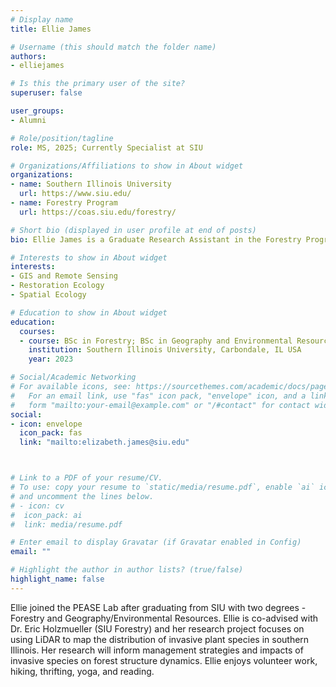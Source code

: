 ```yaml
---
# Display name
title: Ellie James

# Username (this should match the folder name)
authors:
- elliejames

# Is this the primary user of the site?
superuser: false

user_groups: 
- Alumni

# Role/position/tagline
role: MS, 2025; Currently Specialist at SIU

# Organizations/Affiliations to show in About widget
organizations:
- name: Southern Illinois University
  url: https://www.siu.edu/
- name: Forestry Program
  url: https://coas.siu.edu/forestry/ 

# Short bio (displayed in user profile at end of posts)
bio: Ellie James is a Graduate Research Assistant in the Forestry Program at Southern Illinois University.

# Interests to show in About widget
interests:
- GIS and Remote Sensing
- Restoration Ecology
- Spatial Ecology

# Education to show in About widget
education:
  courses:
  - course: BSc in Forestry; BSc in Geography and Environmental Resources
    institution: Southern Illinois University, Carbondale, IL USA
    year: 2023

# Social/Academic Networking
# For available icons, see: https://sourcethemes.com/academic/docs/page-builder/#icons
#   For an email link, use "fas" icon pack, "envelope" icon, and a link in the
#   form "mailto:your-email@example.com" or "/#contact" for contact widget.
social:
- icon: envelope
  icon_pack: fas
  link: "mailto:elizabeth.james@siu.edu"



# Link to a PDF of your resume/CV.
# To use: copy your resume to `static/media/resume.pdf`, enable `ai` icons in `params.toml`, 
# and uncomment the lines below.
# - icon: cv
#  icon_pack: ai
#  link: media/resume.pdf

# Enter email to display Gravatar (if Gravatar enabled in Config)
email: ""

# Highlight the author in author lists? (true/false)
highlight_name: false
---
```


Ellie joined the PEASE Lab after graduating from SIU with two degrees - Forestry and Geography/Environmental Resources. Ellie is co-advised with Dr. Eric Holzmueller (SIU Forestry) and her research project focuses on using LiDAR to map the distribution of invasive plant species in southern Illinois. Her research will inform management strategies and impacts of invasive species on forest structure dynamics. Ellie enjoys volunteer work, hiking, thrifting, yoga, and reading.



